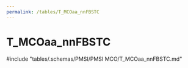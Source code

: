 ```yaml
---
permalink: /tables/T_MCOaa_nnFBSTC
---
```

# T_MCOaa_nnFBSTC

<!-- ATTENTION : Ne pas supprimer ou modifier la ligne ci-dessous -->
#include "tables/.schemas/PMSI/PMSI MCO/T_MCOaa_nnFBSTC.md"
<!-- ATTENTION : Ne pas supprimer ou modifier la ligne ci-dessus -->
